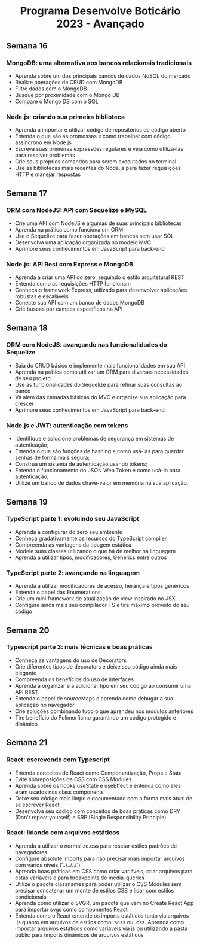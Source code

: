 <h1 align="center" id="top">Programa Desenvolve Boticário 2023 - Avançado</h1>

<h2>Semana 16</h2>

<h3>MongoDB: uma alternativa aos bancos relacionais tradicionais</h3>

* Aprenda sobre um dos principais bancos de dados NoSQL do mercado
* Realize operações de CRUD com MongoDB
* Filtre dados com o MongoDB
* Busque por proximidade com o Mongo DB
* Compare o Mongo DB com o SQL

<h3>Node.js: criando sua primeira biblioteca</h3>

* Aprenda a importar e utilizar código de repositórios de código aberto
* Entenda o que são as promessas e como trabalhar com código assíncrono em Node.js
* Escreva suas primeiras expressões regulares e veja como utilizá-las para resolver problemas
* Crie seus próprios comandos para serem executados no terminal
* Use as bibliotecas mais recentes do Node.js para fazer requisições HTTP e manejar respostas

<h2>Semana 17</h2>

<h3>ORM com NodeJS: API com Sequelize e MySQL</h3>

* Crie uma API com NodeJS e algumas de suas principais bibliotecas
* Aprenda na prática como funciona um ORM
* Use o Sequelize para fazer operações em bancos sem usar SQL
* Desenvolva uma aplicação organizada no modelo MVC
* Aprimore seus conhecimentos em JavaScript para back-end

<h3>Node.js: API Rest com Express e MongoDB</h3>

* Aprenda a criar uma API do zero, seguindo o estilo arquitetural REST
* Entenda como as requisições HTTP funcionam
* Conheça o framework Express, utilizado para desenvolver aplicações robustas e escaláveis
* Conecte sua API com um banco de dados MongoDB
* Crie buscas por campos específicos na API

<h2>Semana 18</h2>

<h3>ORM com NodeJS: avançando nas funcionalidades do Sequelize</h3>

* Saia do CRUD básico e implemente mais funcionalidades em sua API
* Aprenda na prática como utilizar um ORM para diversas necessidades de seu projeto
* Use as funcionalidades do Sequelize para refinar suas consultas ao banco
* Vá além das camadas básicas do MVC e organize sua aplicação para crescer
* Aprimore seus conhecimentos em JavaScript para back-end

<h3>Node.js e JWT: autenticação com tokens</h3>

* Identifique e solucione problemas de segurança em sistemas de autenticação;
* Entenda o que são funções de hashing e como usá-las para guardar senhas de forma mais segura;
* Construa um sistema de autenticação usando tokens;
* Entenda o funcionamento do JSON Web Token e como usá-lo para autenticação;
* Utilize um banco de dados chave-valor em memória na sua aplicação.

<h2>Semana 19</h2>

<h3>TypeScript parte 1: evoluindo seu JavaScript</h3>

* Aprenda a configurar do zero seu ambiente
* Conheça gradativamente os recursos do TypeScript compiler
* Compreenda as vantagens da tipagem estática
* Modele suas classes utilizando o que há de melhor na linguagem
* Aprenda a utilizar tipos, modificadores, Generics entre outros

<h3>TypeScript parte 2: avançando na linguagem</h3>

* Aprenda a utilizar modificadores de acesso, herança e tipos genéricos
* Entenda o papel das Enumerations
* Crie um mini framework de atualização de view inspirado no JSX
* Configure ainda mais seu compilador TS e tire máximo proveito do seu código

<h2>Semana 20</h2>

<h3>Typescript parte 3: mais técnicas e boas práticas</h3>

* Conheça as vantagens do uso de Decorators
* Crie diferentes tipos de decorators e deixe seu código ainda mais elegante
* Compreenda os benefícios do uso de interfaces
* Aprenda a organizar e a adicionar tipo em seu código ao consumir uma API REST
* Entenda o papel de sourceMaps e aprenda como debugar a sua aplicação no navegador
* Crie soluções combinando tudo o que aprendeu nos módulos anteriores
* Tire benefício do Polimorfismo garantindo um código protegido e dinâmico

<h2>Semana 21</h2>

<h3>React: escrevendo com Typescript</h3>

* Entenda conceitos de React como Componentização, Props e State
* Evite sobreposições de CSS com CSS Modules
* Aprenda sobre os hooks useState e useEffect e entenda como eles eram usados nos class components
* Deixe seu código mais limpo e documentado com a forma mais atual de se escrever React
* Desenvolva seu código com conceitos de boas práticas como DRY (Don't repeat yourself) e SRP (Single Responsibility Principle)

<h3>React: lidando com arquivos estáticos</h3>

* Aprenda a utilizar o normalize.css para resetar estilos padrões de navegadores
* Configure absolute imports para não precisar mais importar arquivos com vários níveis ('../../../')
* Aprenda boas práticas em CSS como criar variáveis, criar arquivos para estas variáveis e para breakpoints de media-queries
* Utilize o pacote classnames para poder utilizar o CSS Modules sem precisar concatenar um monte de estilos CSS e lidar com estilos condicionais
* Aprenda como utilizar o SVGR, um pacote que vem no Create React App para importar svgs como componentes React
* Entenda como o React entende os imports estáticos tanto via arquivos .js quanto em arquivos de estilos como .scss ou .css. Aprenda como importar arquivos estáticos como variáveis via js ou utilizando a pasta public para imports dinâmicos de arquivos estáticos
